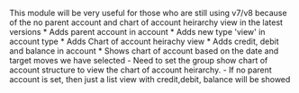 This module will be very useful for those who are still using v7/v8 because of the no parent account and chart of account heirarchy view in the latest versions
        * Adds parent account in account
        * Adds new type 'view' in account type
        * Adds Chart of account heirachy view
        * Adds credit, debit and balance in account
        * Shows chart of account based on the date and target moves we have selected
    - Need to set the group show chart of account structure to view the chart of account heirarchy.
    - If no parent account is set, then just a list view with credit,debit, balance will be showed